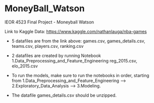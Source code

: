 # MoneyBall_Watson

IEOR 4523 Final Project - Moneyball Watson 

Link to Kaggle Data: https://www.kaggle.com/nathanlauga/nba-games

- 5 datafiles are from the link above: 
games.csv, games_details.csv, teams.csv, players.csv, ranking.csv

- 2 datafiles are created by running Notebook 1.Data_Preprocessing_and_Feature_Engineering
reg_2015.csv, elo_2015.csv

- To run the models, make sure to run the notebooks in order, starting from 1.Data_Preprocessing_and_Feature_Engineering --> 2.Exploratory_Data_Analysis --> 3.Modeling.

- The datafile games_details.csv should be unzipped. 

